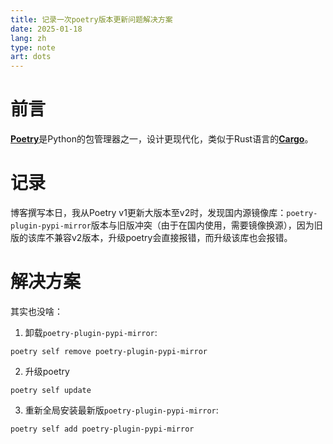 ```yaml
---
title: 记录一次poetry版本更新问题解决方案
date: 2025-01-18
lang: zh
type: note
art: dots
---
```


# 前言

[**Poetry**](https://python-poetry.org/)是Python的包管理器之一，设计更现代化，类似于Rust语言的[**Cargo**](https://github.com/rust-lang/cargo)。

# 记录

博客撰写本日，我从Poetry v1更新大版本至v2时，发现国内源镜像库：`poetry-plugin-pypi-mirror`版本与旧版冲突（由于在国内使用，需要镜像换源），因为旧版的该库不兼容v2版本，升级poetry会直接报错，而升级该库也会报错。

# 解决方案

其实也没啥：

1. 卸载`poetry-plugin-pypi-mirror`:

```shell
poetry self remove poetry-plugin-pypi-mirror
```

2. 升级poetry

```shell
poetry self update
```

3. 重新全局安装最新版`poetry-plugin-pypi-mirror`:

```shell
poetry self add poetry-plugin-pypi-mirror
```
